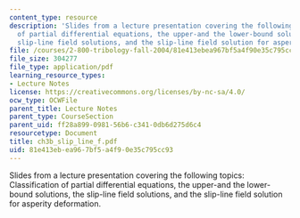 ```yaml
---
content_type: resource
description: 'Slides from a lecture presentation covering the following topics: Classification
  of partial differential equations, the upper-and the lower-bound solutions, the
  slip-line field solutions, and the slip-line field solution for asperity deformation.'
file: /courses/2-800-tribology-fall-2004/81e413ebea967bf5a4f90e35c795cc93_ch3b_slip_line_f.pdf
file_size: 304277
file_type: application/pdf
learning_resource_types:
- Lecture Notes
license: https://creativecommons.org/licenses/by-nc-sa/4.0/
ocw_type: OCWFile
parent_title: Lecture Notes
parent_type: CourseSection
parent_uid: ff28a899-0981-56b6-c341-0db6d275d6c4
resourcetype: Document
title: ch3b_slip_line_f.pdf
uid: 81e413eb-ea96-7bf5-a4f9-0e35c795cc93
---
```

Slides from a lecture presentation covering the following topics: Classification of partial differential equations, the upper-and the lower-bound solutions, the slip-line field solutions, and the slip-line field solution for asperity deformation.
